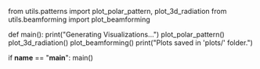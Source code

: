 from utils.patterns import plot_polar_pattern, plot_3d_radiation
from utils.beamforming import plot_beamforming

def main():
print("Generating Visualizations...")
plot_polar_pattern()
plot_3d_radiation()
plot_beamforming()
print("Plots saved in 'plots/' folder.")

if **name** == "**main**":
main()
